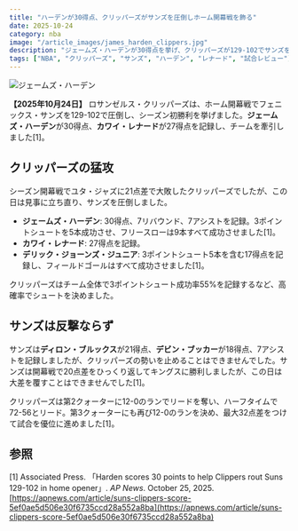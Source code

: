 ```yaml
---
title: "ハーデンが30得点、クリッパーズがサンズを圧倒しホーム開幕戦を飾る"
date: 2025-10-24
category: nba
image: "/article_images/james_harden_clippers.jpg"
description: "ジェームズ・ハーデンが30得点を挙げ、クリッパーズが129-102でサンズを圧倒してホーム開幕戦を飾った試合のレポート。"
tags: ["NBA", "クリッパーズ", "サンズ", "ハーデン", "レナード", "試合レビュー"]
---
```


![ジェームズ・ハーデン](/article_images/james_harden_clippers.jpg)

**【2025年10月24日】** ロサンゼルス・クリッパーズは、ホーム開幕戦でフェニックス・サンズを129-102で圧倒し、シーズン初勝利を挙げました。**ジェームズ・ハーデン**が30得点、**カワイ・レナード**が27得点を記録し、チームを牽引しました[1]。

## クリッパーズの猛攻

シーズン開幕戦でユタ・ジャズに21点差で大敗したクリッパーズでしたが、この日は見事に立ち直り、サンズを圧倒しました。

*   **ジェームズ・ハーデン**: 30得点、7リバウンド、7アシストを記録。3ポイントシュートを5本成功させ、フリースローは9本すべて成功させました[1]。
*   **カワイ・レナード**: 27得点を記録。
*   **デリック・ジョーンズ・ジュニア**: 3ポイントシュート5本を含む17得点を記録し、フィールドゴールはすべて成功させました[1]。

クリッパーズはチーム全体で3ポイントシュート成功率55%を記録するなど、高確率でシュートを決めました。

## サンズは反撃ならず

サンズは**ディロン・ブルックス**が21得点、**デビン・ブッカー**が18得点、7アシストを記録しましたが、クリッパーズの勢いを止めることはできませんでした。サンズは開幕戦で20点差をひっくり返してキングスに勝利しましたが、この日は大差を覆すことはできませんでした[1]。

クリッパーズは第2クォーターに12-0のランでリードを奪い、ハーフタイムで72-56とリード。第3クォーターにも再び12-0のランを決め、最大32点差をつけて試合を優位に進めました[1]。

## 参照

[1] Associated Press. 「Harden scores 30 points to help Clippers rout Suns 129-102 in home opener」. *AP News*. October 25, 2025. [https://apnews.com/article/suns-clippers-score-5ef0ae5d506e30f6735ccd28a552a8ba](https://apnews.com/article/suns-clippers-score-5ef0ae5d506e30f6735ccd28a552a8ba)

